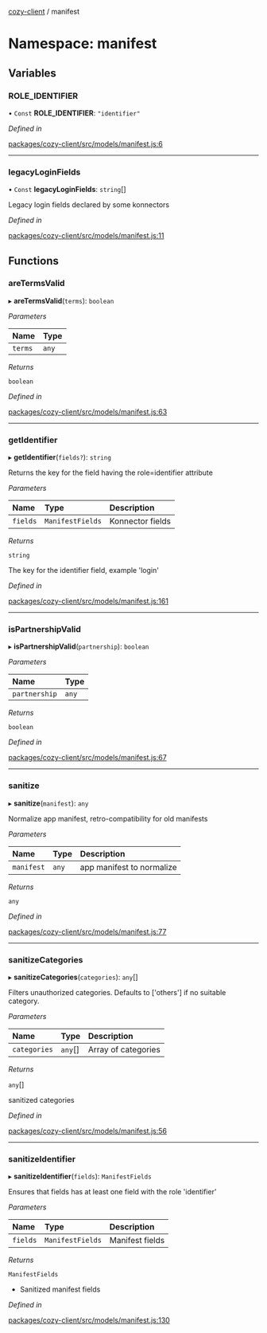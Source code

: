 [cozy-client](../README.md) / manifest

# Namespace: manifest

## Variables

### ROLE_IDENTIFIER

• `Const` **ROLE_IDENTIFIER**: `"identifier"`

*Defined in*

[packages/cozy-client/src/models/manifest.js:6](https://github.com/cozy/cozy-client/blob/master/packages/cozy-client/src/models/manifest.js#L6)

***

### legacyLoginFields

• `Const` **legacyLoginFields**: `string`\[]

Legacy login fields declared by some konnectors

*Defined in*

[packages/cozy-client/src/models/manifest.js:11](https://github.com/cozy/cozy-client/blob/master/packages/cozy-client/src/models/manifest.js#L11)

## Functions

### areTermsValid

▸ **areTermsValid**(`terms`): `boolean`

*Parameters*

| Name | Type |
| :------ | :------ |
| `terms` | `any` |

*Returns*

`boolean`

*Defined in*

[packages/cozy-client/src/models/manifest.js:63](https://github.com/cozy/cozy-client/blob/master/packages/cozy-client/src/models/manifest.js#L63)

***

### getIdentifier

▸ **getIdentifier**(`fields?`): `string`

Returns the key for the field having the role=identifier attribute

*Parameters*

| Name | Type | Description |
| :------ | :------ | :------ |
| `fields` | `ManifestFields` | Konnector fields |

*Returns*

`string`

The key for the identifier field, example 'login'

*Defined in*

[packages/cozy-client/src/models/manifest.js:161](https://github.com/cozy/cozy-client/blob/master/packages/cozy-client/src/models/manifest.js#L161)

***

### isPartnershipValid

▸ **isPartnershipValid**(`partnership`): `boolean`

*Parameters*

| Name | Type |
| :------ | :------ |
| `partnership` | `any` |

*Returns*

`boolean`

*Defined in*

[packages/cozy-client/src/models/manifest.js:67](https://github.com/cozy/cozy-client/blob/master/packages/cozy-client/src/models/manifest.js#L67)

***

### sanitize

▸ **sanitize**(`manifest`): `any`

Normalize app manifest, retro-compatibility for old manifests

*Parameters*

| Name | Type | Description |
| :------ | :------ | :------ |
| `manifest` | `any` | app manifest to normalize |

*Returns*

`any`

*Defined in*

[packages/cozy-client/src/models/manifest.js:77](https://github.com/cozy/cozy-client/blob/master/packages/cozy-client/src/models/manifest.js#L77)

***

### sanitizeCategories

▸ **sanitizeCategories**(`categories`): `any`\[]

Filters unauthorized categories. Defaults to \['others'] if no suitable category.

*Parameters*

| Name | Type | Description |
| :------ | :------ | :------ |
| `categories` | `any`\[] | Array of categories |

*Returns*

`any`\[]

sanitized categories

*Defined in*

[packages/cozy-client/src/models/manifest.js:56](https://github.com/cozy/cozy-client/blob/master/packages/cozy-client/src/models/manifest.js#L56)

***

### sanitizeIdentifier

▸ **sanitizeIdentifier**(`fields`): `ManifestFields`

Ensures that fields has at least one field with the role 'identifier'

*Parameters*

| Name | Type | Description |
| :------ | :------ | :------ |
| `fields` | `ManifestFields` | Manifest fields |

*Returns*

`ManifestFields`

*   Sanitized manifest fields

*Defined in*

[packages/cozy-client/src/models/manifest.js:130](https://github.com/cozy/cozy-client/blob/master/packages/cozy-client/src/models/manifest.js#L130)
